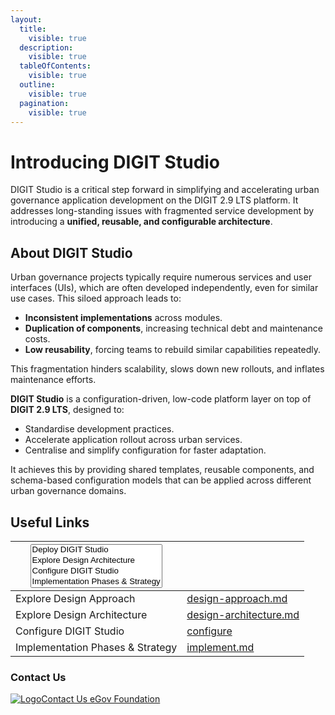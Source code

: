 ```yaml
---
layout:
  title:
    visible: true
  description:
    visible: true
  tableOfContents:
    visible: true
  outline:
    visible: true
  pagination:
    visible: true
---
```


# Introducing DIGIT Studio

DIGIT Studio is a critical step forward in simplifying and accelerating urban governance application development on the DIGIT 2.9 LTS platform. It addresses long-standing issues with fragmented service development by introducing a **unified, reusable, and configurable architecture**.

## About DIGIT Studio

Urban governance projects typically require numerous services and user interfaces (UIs), which are often developed independently, even for similar use cases. This siloed approach leads to:

* **Inconsistent implementations** across modules.
* **Duplication of components**, increasing technical debt and maintenance costs.
* **Low reusability**, forcing teams to rebuild similar capabilities repeatedly.

This fragmentation hinders scalability, slows down new rollouts, and inflates maintenance efforts.

**DIGIT Studio** is a configuration-driven, low-code platform layer on top of **DIGIT 2.9 LTS**, designed to:

* Standardise development practices.
* Accelerate application rollout across urban services.
* Centralise and simplify configuration for faster adaptation.

It achieves this by providing shared templates, reusable components, and schema-based configuration models that can be applied across different urban governance domains.

## Useful Links

<table data-card-size="large" data-view="cards"><thead><tr><th><select multiple><option value="L9xAaEJlkgeL" label="Deploy DIGIT Studio" color="blue"></option><option value="jR97WmGnih4E" label="Explore Design Architecture" color="blue"></option><option value="Bm0zX8PNOdL1" label="Configure DIGIT Studio" color="blue"></option><option value="yPoaPa3FCmK4" label="Implementation Phases &#x26; Strategy" color="blue"></option><option value="8Tyk78wOf2b9" label="Explore Design Approach" color="blue"></option></select></th><th data-hidden data-card-target data-type="content-ref"></th></tr></thead><tbody><tr><td><span data-option="8Tyk78wOf2b9">Explore Design Approach</span></td><td><a href="approach/design-approach.md">design-approach.md</a></td></tr><tr><td><span data-option="jR97WmGnih4E">Explore Design Architecture</span></td><td><a href="design-specifications/design-architecture.md">design-architecture.md</a></td></tr><tr><td><span data-option="Bm0zX8PNOdL1">Configure DIGIT Studio</span></td><td><a href="get-started/configure/">configure</a></td></tr><tr><td><span data-option="yPoaPa3FCmK4">Implementation Phases &#x26; Strategy</span></td><td><a href="get-started/implement.md">implement.md</a></td></tr></tbody></table>

### Contact Us <a href="#contact-us" id="contact-us"></a>

[<img src="https://egov.org.in/wp-content/uploads/2024/06/cropped-Favicon-3-192x192.png" alt="Logo" data-size="line">Contact Us eGov Foundation](https://egov.org.in/contact-us/)



